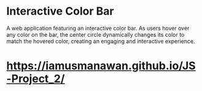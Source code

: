 # Interactive Color Bar

A web application featuring an interactive color bar. As users hover over any color on the bar, the center circle dynamically changes its color to match the hovered color, creating an engaging and interactive experience.

# https://iamusmanawan.github.io/JS-Project_2/
